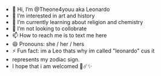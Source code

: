 - 👋 Hi, I’m @Theone4youu aka Leonardo 
- 👀 I’m interested in art and history
- 🌱 I’m currently learning about religion and chemistry
- 💞️ I’m not looking to collobrate
- 📫 How to reach me is to text me here
- 😄 Pronouns: she / her / hers
- ⚡ Fun fact: im a Leo thats why im called "leonardo" cus it
- represents my zodiac sign.
- I hope that i am welcomed 🌼☄️✨
<!---
Theone4youu/Theone4youu is a ✨ special ✨ repository because its `README.md` (this file) appears on your GitHub profile.
You can click the Preview link to take a look at your changes.
--->
